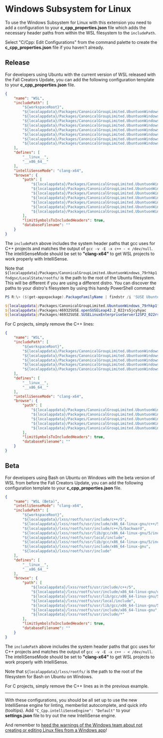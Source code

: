 # Windows Subsystem for Linux

To use the Windows Subsystem for Linux with this extension you need to add a configuration to your **c_cpp_properties.json** file which adds the necessary header paths from within the WSL filesystem to the `includePath`.

Select "C/Cpp: Edit Configurations" from the command palette to create the **c_cpp_properties.json** file if you haven't already.

## Release

For developers using Ubuntu with the current version of WSL released with the Fall Creators Update, you can add the following configuration template to your **c_cpp_properties.json** file.

```json
{
    "name": "WSL",
    "includePath": [
        "${workspaceRoot}",
        "${localappdata}/Packages/CanonicalGroupLimited.UbuntuonWindows_79rhkp1fndgsc/LocalState/rootfs/usr/include/c++/5",
        "${localappdata}/Packages/CanonicalGroupLimited.UbuntuonWindows_79rhkp1fndgsc/LocalState/rootfs/usr/include/x86_64-linux-gnu/c++/5",
        "${localappdata}/Packages/CanonicalGroupLimited.UbuntuonWindows_79rhkp1fndgsc/LocalState/rootfs/usr/include/c++/5/backward",
        "${localappdata}/Packages/CanonicalGroupLimited.UbuntuonWindows_79rhkp1fndgsc/LocalState/rootfs/usr/lib/gcc/x86_64-linux-gnu/5/include",
        "${localappdata}/Packages/CanonicalGroupLimited.UbuntuonWindows_79rhkp1fndgsc/LocalState/rootfs/usr/local/include",
        "${localappdata}/Packages/CanonicalGroupLimited.UbuntuonWindows_79rhkp1fndgsc/LocalState/rootfs/usr/lib/gcc/x86_64-linux-gnu/5/include-fixed",
        "${localappdata}/Packages/CanonicalGroupLimited.UbuntuonWindows_79rhkp1fndgsc/LocalState/rootfs/usr/include/x86_64-linux-gnu",
        "${localappdata}/Packages/CanonicalGroupLimited.UbuntuonWindows_79rhkp1fndgsc/LocalState/rootfs/usr/include"
    ],
    "defines": [
        "__linux__",
        "__x86_64__"
    ],
    "intelliSenseMode": "clang-x64",
    "browse": {
        "path": [
            "${localappdata}/Packages/CanonicalGroupLimited.UbuntuonWindows_79rhkp1fndgsc/LocalState/rootfs/usr/include/c++/5",
            "${localappdata}/Packages/CanonicalGroupLimited.UbuntuonWindows_79rhkp1fndgsc/LocalState/rootfs/usr/include/x86_64-linux-gnu/c++/5",
            "${localappdata}/Packages/CanonicalGroupLimited.UbuntuonWindows_79rhkp1fndgsc/LocalState/rootfs/usr/lib/gcc/x86_64-linux-gnu/5/include",
            "${localappdata}/Packages/CanonicalGroupLimited.UbuntuonWindows_79rhkp1fndgsc/LocalState/rootfs/usr/local/include",
            "${localappdata}/Packages/CanonicalGroupLimited.UbuntuonWindows_79rhkp1fndgsc/LocalState/rootfs/usr/lib/gcc/x86_64-linux-gnu/5/include-fixed",
            "${localappdata}/Packages/CanonicalGroupLimited.UbuntuonWindows_79rhkp1fndgsc/LocalState/rootfs/usr/include/x86_64-linux-gnu",
            "${localappdata}/Packages/CanonicalGroupLimited.UbuntuonWindows_79rhkp1fndgsc/LocalState/rootfs/usr/include/*"
        ],
        "limitSymbolsToIncludedHeaders": true,
        "databaseFilename": ""
    }
}
```

The `includePath` above includes the system header paths that gcc uses for C++ projects and matches the output of `gcc -v -E -x c++ - < /dev/null`. The intelliSenseMode should be set to **"clang-x64"** to get WSL projects to work properly with IntelliSense.

Note that `${localappdata}/Packages/CanonicalGroupLimited.UbuntuonWindows_79rhkp1fndgsc/LocalState/rootfs/` is the path to the root of the Ubuntu filesystem. This will be different if you are using a different distro. You can discover the paths to your distro's filesystem by using this handy PowerShell command:

```Powershell
PS R:\> ($(get-appxpackage).PackageFamilyName | findstr /i 'SUSE Ubuntu') -replace '^', "$`{localappdata`}/Packages/"

${localappdata}/Packages/CanonicalGroupLimited.UbuntuonWindows_79rhkp1fndgsc
${localappdata}/Packages/46932SUSE.openSUSELeap42.2_022rs5jcyhyac
${localappdata}/Packages/46932SUSE.SUSELinuxEnterpriseServer12SP2_022rs5jcyhyac
```

For C projects, simply remove the C++ lines:

```json
{
    "name": "WSL",
    "includePath": [
        "${workspaceRoot}",
        "${localappdata}/Packages/CanonicalGroupLimited.UbuntuonWindows_79rhkp1fndgsc/LocalState/rootfs/usr/lib/gcc/x86_64-linux-gnu/5/include",
        "${localappdata}/Packages/CanonicalGroupLimited.UbuntuonWindows_79rhkp1fndgsc/LocalState/rootfs/usr/local/include",
        "${localappdata}/Packages/CanonicalGroupLimited.UbuntuonWindows_79rhkp1fndgsc/LocalState/rootfs/usr/lib/gcc/x86_64-linux-gnu/5/include-fixed",
        "${localappdata}/Packages/CanonicalGroupLimited.UbuntuonWindows_79rhkp1fndgsc/LocalState/rootfs/usr/include/x86_64-linux-gnu",
        "${localappdata}/Packages/CanonicalGroupLimited.UbuntuonWindows_79rhkp1fndgsc/LocalState/rootfs/usr/include"
    ],
    "defines": [
        "__linux__",
        "__x86_64__"
    ],
    "intelliSenseMode": "clang-x64",
    "browse": {
        "path": [
            "${localappdata}/Packages/CanonicalGroupLimited.UbuntuonWindows_79rhkp1fndgsc/LocalState/rootfs/usr/lib/gcc/x86_64-linux-gnu/5/include",
            "${localappdata}/Packages/CanonicalGroupLimited.UbuntuonWindows_79rhkp1fndgsc/LocalState/rootfs/usr/local/include",
            "${localappdata}/Packages/CanonicalGroupLimited.UbuntuonWindows_79rhkp1fndgsc/LocalState/rootfs/usr/lib/gcc/x86_64-linux-gnu/5/include-fixed",
            "${localappdata}/Packages/CanonicalGroupLimited.UbuntuonWindows_79rhkp1fndgsc/LocalState/rootfs/usr/include/x86_64-linux-gnu",
            "${localappdata}/Packages/CanonicalGroupLimited.UbuntuonWindows_79rhkp1fndgsc/LocalState/rootfs/usr/include/*"
        ],
        "limitSymbolsToIncludedHeaders": true,
        "databaseFilename": ""
    }
}
```

## Beta

For developers using Bash on Ubuntu on Windows with the beta version of WSL from before the Fall Creators Update, you can add the following configuration template to your **c_cpp_properties.json** file.

```json
{
    "name": "WSL (Beta)",
    "intelliSenseMode": "clang-x64",
    "includePath": [
        "${workspaceRoot}",
        "${localappdata}/lxss/rootfs/usr/include/c++/5",
        "${localappdata}/lxss/rootfs/usr/include/x86_64-linux-gnu/c++/5",
        "${localappdata}/lxss/rootfs/usr/include/c++/5/backward",
        "${localappdata}/lxss/rootfs/usr/lib/gcc/x86_64-linux-gnu/5/include",
        "${localappdata}/lxss/rootfs/usr/local/include",
        "${localappdata}/lxss/rootfs/usr/lib/gcc/x86_64-linux-gnu/5/include-fixed",
        "${localappdata}/lxss/rootfs/usr/include/x86_64-linux-gnu",
        "${localappdata}/lxss/rootfs/usr/include"
    ],
    "defines": [
        "__linux__",
        "__x86_64__"
    ],
    "browse": {
        "path": [
            "${localappdata}/lxss/rootfs/usr/include/c++/5",
            "${localappdata}/lxss/rootfs/usr/include/x86_64-linux-gnu/c++/5",
            "${localappdata}/lxss/rootfs/usr/lib/gcc/x86_64-linux-gnu/5/include",
            "${localappdata}/lxss/rootfs/usr/local/include",
            "${localappdata}/lxss/rootfs/usr/lib/gcc/x86_64-linux-gnu/5/include-fixed",
            "${localappdata}/lxss/rootfs/usr/include/x86_64-linux-gnu",
            "${localappdata}/lxss/rootfs/usr/include/*"
        ],
        "limitSymbolsToIncludedHeaders": true,
        "databaseFilename": ""
    }
}
```

The `includePath` above includes the system header paths that gcc uses for C++ projects and matches the output of `gcc -v -E -x c++ - < /dev/null`. The intelliSenseMode should be set to **"clang-x64"** to get WSL projects to work properly with IntelliSense.

Note that `${localappdata}/lxss/rootfs/` is the path to the root of the filesystem for Bash on Ubuntu on Windows.

For C projects, simply remove the C++ lines as in the previous example.

---

With these configurations, you should be all set up to use the new IntelliSense engine for linting, memberlist autocomplete, and quick info (tooltips).  Add `"C_Cpp.intelliSenseEngine": "Default"` to your **settings.json** file to try out the new IntelliSense engine.

And remember to [heed the warnings of the Windows team about not creating or editing Linux files from a Windows app](https://blogs.msdn.microsoft.com/commandline/2016/11/17/do-not-change-linux-files-using-windows-apps-and-tools/)!
